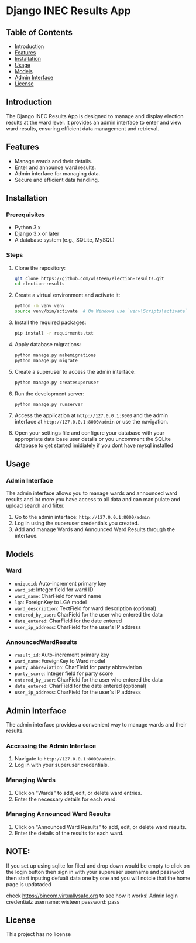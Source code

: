 # Django INEC Results App

## Table of Contents
- [Introduction](#introduction)
- [Features](#features)
- [Installation](#installation)
- [Usage](#usage)
- [Models](#models)
- [Admin Interface](#admin-interface)
- [License](#license)

## Introduction
The Django INEC Results App is designed to manage and display election results at the ward level. It provides an admin interface to enter and view ward results, ensuring efficient data management and retrieval.

## Features
- Manage wards and their details.
- Enter and announce ward results.
- Admin interface for managing data.
- Secure and efficient data handling.

## Installation

### Prerequisites
- Python 3.x
- Django 3.x or later
- A database system (e.g., SQLite, MySQL)

### Steps
1. Clone the repository:
    ```sh
    git clone https://github.com/wisteen/election-results.git
    cd election-results
    ```

2. Create a virtual environment and activate it:
    ```sh
    python -m venv venv
    source venv/bin/activate  # On Windows use `venv\Scripts\activate`
    ```

3. Install the required packages:
    ```sh
    pip install -r requirments.txt
    ```

4. Apply database migrations:
    ```sh
    python manage.py makemigrations
    python manage.py migrate
    ```

5. Create a superuser to access the admin interface:
    ```sh
    python manage.py createsuperuser
    ```

6. Run the development server:
    ```sh
    python manage.py runserver
    ```

7. Access the application at `http://127.0.0.1:8000` and the admin interface at `http://127.0.0.1:8000/admin` or use the navigation.

8. Open your settings file and configure your database with your appropriate data base user details or you uncomment the SQLite database to get started imidiately if you dont have mysql installed 

## Usage

### Admin Interface
The admin interface allows you to manage wards and announced ward results and lot more you have access to all data and can manipulate and upload search and filter.

1. Go to the admin interface: `http://127.0.0.1:8000/admin`
2. Log in using the superuser credentials you created.
3. Add and manage Wards and Announced Ward Results through the interface.

## Models

### Ward
- `uniqueid`: Auto-increment primary key
- `ward_id`: Integer field for ward ID
- `ward_name`: CharField for ward name
- `lga`: ForeignKey to LGA model
- `ward_description`: TextField for ward description (optional)
- `entered_by_user`: CharField for the user who entered the data
- `date_entered`: CharField for the date entered
- `user_ip_address`: CharField for the user's IP address

### AnnouncedWardResults
- `result_id`: Auto-increment primary key
- `ward_name`: ForeignKey to Ward model
- `party_abbreviation`: CharField for party abbreviation
- `party_score`: Integer field for party score
- `entered_by_user`: CharField for the user who entered the data
- `date_entered`: CharField for the date entered (optional)
- `user_ip_address`: CharField for the user's IP address

## Admin Interface
The admin interface provides a convenient way to manage wards and their results.

### Accessing the Admin Interface
1. Navigate to `http://127.0.0.1:8000/admin`.
2. Log in with your superuser credentials.

### Managing Wards
1. Click on "Wards" to add, edit, or delete ward entries.
2. Enter the necessary details for each ward.

### Managing Announced Ward Results
1. Click on "Announced Ward Results" to add, edit, or delete ward results.
2. Enter the details of the results for each ward.

## NOTE: 
If you set up using sqlite for filed and drop down would be empty to click on the login button then sign in with  your superuser username and password then start inputing defualt data one by one and you will notcie that the home page is updataded 

check https://bincom.virtuallysafe.org to see how it works!
Admin login credentialz
username: wisteen
password: pass

## License
This project has no license 
